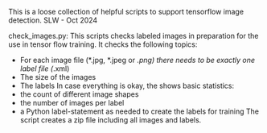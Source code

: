 This is a loose collection of helpful scripts to support tensorflow image detection.
SLW - Oct 2024

check_images.py: This scripts checks labeled images in preparation 
for the use in tensor flow training. It checks the following topics:
  - For each image file (*.jpg, *.jpeg or *.png) there needs to be exactly one label file (*.xml)
  - The size of the images
  - The labels 
In case everything is okay, the shows basic statistics:
  - the count of different image shapes
  - the number of images per label
  - a Python label-statement as needed to create the labels for training
The script creates a zip file including all images and labels.
